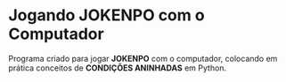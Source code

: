 # Jogando JOKENPO com o Computador
 Programa criado para jogar **JOKENPO** com o computador, colocando em prática conceitos de **CONDIÇÕES ANINHADAS** em Python.
